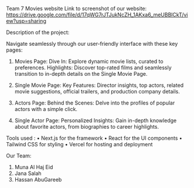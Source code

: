 Team 7 Movies website
Link to screenshot of our website: https://drive.google.com/file/d/17qWG7rJTJukNcZH_1AKxa6_meUBBlCkT/view?usp=sharing

Description of the project: 

Navigate seamlessly through our user-friendly interface with these key pages:

1) Movies Page:
Dive In: Explore dynamic movie lists, curated to preferences.
Highlights: Discover top-rated films and seamlessly transition to in-depth details on the Single Movie Page.

2) Single Movie Page:
Key Features: Director insights, top actors, related movie suggestions, official trailers, and production company details.

3) Actors Page:
Behind the Scenes: Delve into the profiles of popular actors with a simple click.

4) Single Actor Page:
Personalized Insights: Gain in-depth knowledge about favorite actors, from biographies to career highlights.


Tools used : 
•    Next.js for the framework
•    React for the UI components
•    Tailwind CSS for styling
•    Vercel for hosting and deployment


Our Team: 
1) Muna Al Haj Eid
2) Jana Salah
3) Hassan AbuGareeb